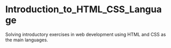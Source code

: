 # Introduction_to_HTML_CSS_Language
 Solving introductory exercises in web development using HTML and CSS as the main languages.
